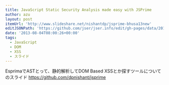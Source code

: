 ```yaml
---
title: JavaScript Static Security Analysis made easy with JSPrime
author: azu
layout: post
itemUrl: 'http://www.slideshare.net/nishantdp/jsprime-bhusa13new'
editJSONPath: 'https://github.com/jser/jser.info/edit/gh-pages/data/2013/08/index.json'
date: '2013-08-04T08:00:26+00:00'
tags:
  - JavaScript
  - DOM
  - XSS
  - スライド
---
```

EsprimaでASTとって、静的解析してDOM Based XSSとか探すツールについてのスライド
https://github.com/dpnishant/jsprime
